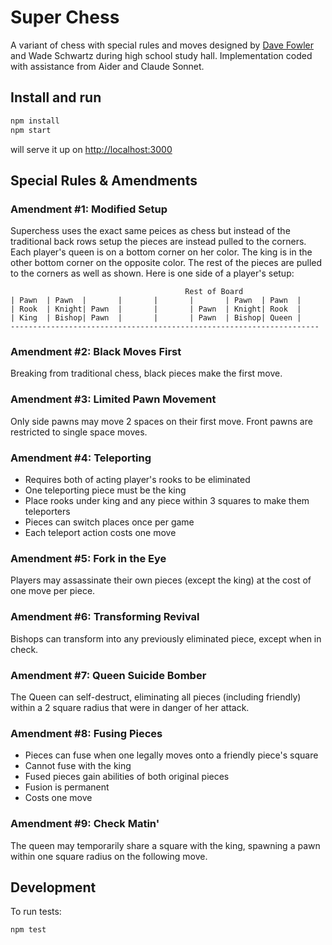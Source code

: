 # Super Chess

A variant of chess with special rules and moves designed by [Dave Fowler](https://thingsilearned.com/about) and Wade Schwartz during high school study hall. Implementation coded with assistance from Aider and Claude Sonnet.

## Install and run

```bash
npm install
npm start
```

will serve it up on [http://localhost:3000](http://localhost:3000)

## Special Rules & Amendments

### Amendment #1: Modified Setup

Superchess uses the exact same peices as chess but instead of the traditional back rows setup the pieces are instead pulled to the corners.  Each player's queen is on a bottom corner on her color.  The king is in the other bottom corner on the opposite color. The rest of the pieces are pulled to the corners as well as shown.  Here is one side of a player's setup: 

```
                                       Rest of Board
| Pawn  | Pawn  |       |       |       |       | Pawn  | Pawn  |
| Rook  | Knight| Pawn  |       |       | Pawn  | Knight| Rook  |
| King  | Bishop| Pawn  |       |       | Pawn  | Bishop| Queen |
---------------------------------------------------------------------
```

### Amendment #2: Black Moves First
Breaking from traditional chess, black pieces make the first move.

### Amendment #3: Limited Pawn Movement
Only side pawns may move 2 spaces on their first move. Front pawns are restricted to single space moves.

### Amendment #4: Teleporting
- Requires both of acting player's rooks to be eliminated
- One teleporting piece must be the king
- Place rooks under king and any piece within 3 squares to make them teleporters
- Pieces can switch places once per game
- Each teleport action costs one move

### Amendment #5: Fork in the Eye
Players may assassinate their own pieces (except the king) at the cost of one move per piece.

### Amendment #6: Transforming Revival
Bishops can transform into any previously eliminated piece, except when in check.

### Amendment #7: Queen Suicide Bomber
The Queen can self-destruct, eliminating all pieces (including friendly) within a 2 square radius that were in danger of her attack.

### Amendment #8: Fusing Pieces
- Pieces can fuse when one legally moves onto a friendly piece's square
- Cannot fuse with the king
- Fused pieces gain abilities of both original pieces
- Fusion is permanent
- Costs one move

### Amendment #9: Check Matin'
The queen may temporarily share a square with the king, spawning a pawn within one square radius on the following move.

## Development

To run tests:
```bash
npm test
```
